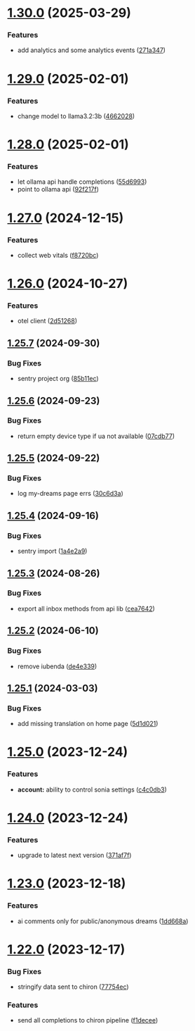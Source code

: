 # [1.30.0](https://github.com/eutiveumsonho/eutiveumsonho/compare/v1.29.0...v1.30.0) (2025-03-29)


### Features

* add analytics and some analytics events ([271a347](https://github.com/eutiveumsonho/eutiveumsonho/commit/271a34769be5be87a9931a8a851adc14403a48e9))

# [1.29.0](https://github.com/eutiveumsonho/eutiveumsonho/compare/v1.28.0...v1.29.0) (2025-02-01)


### Features

* change model to llama3.2:3b ([4662028](https://github.com/eutiveumsonho/eutiveumsonho/commit/4662028b6b8b8ef8f07fec0a3f6ab2b643b34b7a))

# [1.28.0](https://github.com/eutiveumsonho/eutiveumsonho/compare/v1.27.0...v1.28.0) (2025-02-01)


### Features

* let ollama api handle completions ([55d6993](https://github.com/eutiveumsonho/eutiveumsonho/commit/55d69933a1d37c791ba2386f7f956358cee07e58))
* point to ollama api ([92f217f](https://github.com/eutiveumsonho/eutiveumsonho/commit/92f217f5a504fb898dbe71774ab802266e8d99f9))

# [1.27.0](https://github.com/eutiveumsonho/eutiveumsonho/compare/v1.26.0...v1.27.0) (2024-12-15)


### Features

* collect web vitals ([f8720bc](https://github.com/eutiveumsonho/eutiveumsonho/commit/f8720bc17404613e4584cb86be4ec11f9422592a))

# [1.26.0](https://github.com/eutiveumsonho/eutiveumsonho/compare/v1.25.7...v1.26.0) (2024-10-27)


### Features

* otel client ([2d51268](https://github.com/eutiveumsonho/eutiveumsonho/commit/2d5126813e70e50d28da9d6cf4cb4435545a99be))

## [1.25.7](https://github.com/eutiveumsonho/eutiveumsonho/compare/v1.25.6...v1.25.7) (2024-09-30)


### Bug Fixes

* sentry project org ([85b11ec](https://github.com/eutiveumsonho/eutiveumsonho/commit/85b11ec473f79ab05bcbf8c85651c6c3824c33d5))

## [1.25.6](https://github.com/eutiveumsonho/eutiveumsonho/compare/v1.25.5...v1.25.6) (2024-09-23)


### Bug Fixes

* return empty device type if ua not available ([07cdb77](https://github.com/eutiveumsonho/eutiveumsonho/commit/07cdb77e763d0ee1a9b45066f51c530ae54a9027))

## [1.25.5](https://github.com/eutiveumsonho/eutiveumsonho/compare/v1.25.4...v1.25.5) (2024-09-22)


### Bug Fixes

* log my-dreams page errs ([30c6d3a](https://github.com/eutiveumsonho/eutiveumsonho/commit/30c6d3a8e286e834b56ee8a9310709b3dd80ba37))

## [1.25.4](https://github.com/eutiveumsonho/eutiveumsonho/compare/v1.25.3...v1.25.4) (2024-09-16)


### Bug Fixes

* sentry import ([1a4e2a9](https://github.com/eutiveumsonho/eutiveumsonho/commit/1a4e2a981be5502a064d6917f6ca3184c5cce7bb))

## [1.25.3](https://github.com/eutiveumsonho/eutiveumsonho/compare/v1.25.2...v1.25.3) (2024-08-26)


### Bug Fixes

* export all inbox methods from api lib ([cea7642](https://github.com/eutiveumsonho/eutiveumsonho/commit/cea76421bda4d3e8ee01e44ac544ffac9b921080))

## [1.25.2](https://github.com/eutiveumsonho/eutiveumsonho/compare/v1.25.1...v1.25.2) (2024-06-10)


### Bug Fixes

* remove iubenda ([de4e339](https://github.com/eutiveumsonho/eutiveumsonho/commit/de4e339eae26be8dbc2c87698b54b4e51ea30ccc))

## [1.25.1](https://github.com/eutiveumsonho/eutiveumsonho/compare/v1.25.0...v1.25.1) (2024-03-03)


### Bug Fixes

* add missing translation on home page ([5d1d021](https://github.com/eutiveumsonho/eutiveumsonho/commit/5d1d021ad93fa71322256092a21a04892c879183))

# [1.25.0](https://github.com/eutiveumsonho/eutiveumsonho/compare/v1.24.0...v1.25.0) (2023-12-24)


### Features

* **account:** ability to control sonia settings ([c4c0db3](https://github.com/eutiveumsonho/eutiveumsonho/commit/c4c0db3e1afde14732c9a26f37acb8cc95aa13d8))

# [1.24.0](https://github.com/eutiveumsonho/eutiveumsonho/compare/v1.23.0...v1.24.0) (2023-12-24)


### Features

* upgrade to latest next version ([371af7f](https://github.com/eutiveumsonho/eutiveumsonho/commit/371af7f8efb63252ebaae824d6b29aebc3a3b874))

# [1.23.0](https://github.com/eutiveumsonho/eutiveumsonho/compare/v1.22.0...v1.23.0) (2023-12-18)


### Features

* ai comments only for public/anonymous dreams ([1dd668a](https://github.com/eutiveumsonho/eutiveumsonho/commit/1dd668a89c99251a778a0dc78758be33db8fdb51))

# [1.22.0](https://github.com/eutiveumsonho/eutiveumsonho/compare/v1.21.1...v1.22.0) (2023-12-17)


### Bug Fixes

* stringify data sent to chiron ([77754ec](https://github.com/eutiveumsonho/eutiveumsonho/commit/77754ecf80d2a0c0b0983ed06011890b2e13357d))


### Features

* send all completions to chiron pipeline ([f1decee](https://github.com/eutiveumsonho/eutiveumsonho/commit/f1deceeee770d077e4659d37ae83f04b467f3982))
